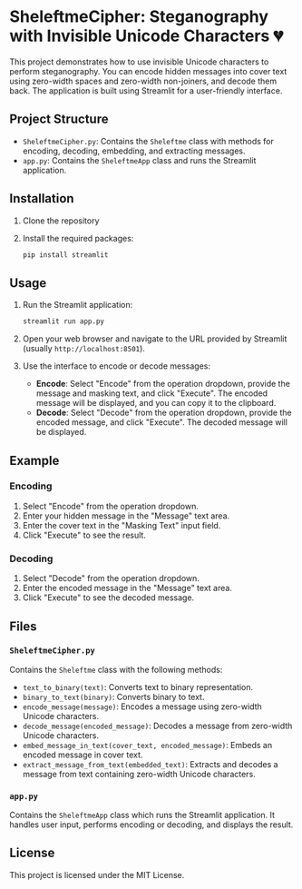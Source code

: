 # SheleftmeCipher: Steganography with Invisible Unicode Characters 💔

This project demonstrates how to use invisible Unicode characters to perform steganography. You can encode hidden messages into cover text using zero-width spaces and zero-width non-joiners, and decode them back. The application is built using Streamlit for a user-friendly interface.

## Project Structure

- `SheleftmeCipher.py`: Contains the `Sheleftme` class with methods for encoding, decoding, embedding, and extracting messages.
- `app.py`: Contains the `SheleftmeApp` class and runs the Streamlit application.

## Installation

1. Clone the repository

2. Install the required packages:
    ```sh
    pip install streamlit
    ```

## Usage

1. Run the Streamlit application:
    ```sh
    streamlit run app.py
    ```

2. Open your web browser and navigate to the URL provided by Streamlit (usually `http://localhost:8501`).

3. Use the interface to encode or decode messages:
    - **Encode**: Select "Encode" from the operation dropdown, provide the message and masking text, and click "Execute". The encoded message will be displayed, and you can copy it to the clipboard.
    - **Decode**: Select "Decode" from the operation dropdown, provide the encoded message, and click "Execute". The decoded message will be displayed.

## Example

### Encoding

1. Select "Encode" from the operation dropdown.
2. Enter your hidden message in the "Message" text area.
3. Enter the cover text in the "Masking Text" input field.
4. Click "Execute" to see the result.

### Decoding

1. Select "Decode" from the operation dropdown.
2. Enter the encoded message in the "Message" text area.
3. Click "Execute" to see the decoded message.

## Files

### `SheleftmeCipher.py`

Contains the `Sheleftme` class with the following methods:
- `text_to_binary(text)`: Converts text to binary representation.
- `binary_to_text(binary)`: Converts binary to text.
- `encode_message(message)`: Encodes a message using zero-width Unicode characters.
- `decode_message(encoded_message)`: Decodes a message from zero-width Unicode characters.
- `embed_message_in_text(cover_text, encoded_message)`: Embeds an encoded message in cover text.
- `extract_message_from_text(embedded_text)`: Extracts and decodes a message from text containing zero-width Unicode characters.

### `app.py`

Contains the `SheleftmeApp` class which runs the Streamlit application. It handles user input, performs encoding or decoding, and displays the result.

## License

This project is licensed under the MIT License.
